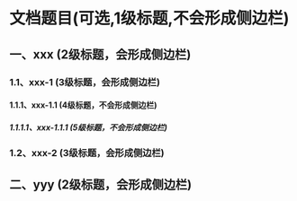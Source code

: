 # 文档题目(可选,1级标题,不会形成侧边栏)

## 一、xxx (2级标题，会形成侧边栏)

### 1.1、xxx-1 (3级标题，会形成侧边栏)

#### 1.1.1、xxx-1.1 (4级标题，不会形成侧边栏)

##### 1.1.1.1、xxx-1.1.1 (5级标题，不会形成侧边栏)

### 1.2、xxx-2 (3级标题，会形成侧边栏)

## 二、yyy (2级标题，会形成侧边栏)

